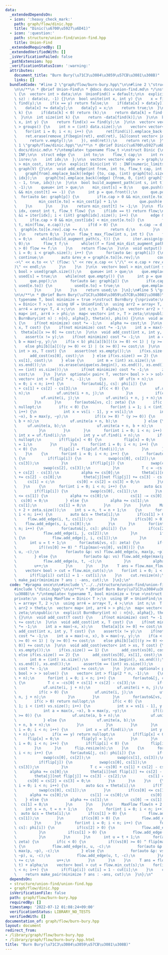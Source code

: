 ```yaml
---
data:
  _extendedDependsOn:
  - icon: ':heavy_check_mark:'
    path: graph/flow/dinic.hpp
    title: "Dinic(\u6700\u5927\u6D41)"
  - icon: ':question:'
    path: structure/union-find/union-find.hpp
    title: Union-Find
  _extendedRequiredBy: []
  _extendedVerifiedWith: []
  _isVerificationFailed: false
  _pathExtension: hpp
  _verificationStatusIcon: ':warning:'
  attributes:
    document_title: "Burn Bury(\u71C3\u3084\u3059\u57CB\u3081\u308B)"
    links: []
  bundledCode: "#line 2 \"graph/flow/burn-bury.hpp\"\n\n#line 2 \"structure/union-find/union-find.hpp\"\
    \n\n/**\n * @brief Union-Find\n * @docs docs/union-find.md\n */\nstruct UnionFind\
    \ {\n  vector< int > data;\n\n  UnionFind() = default;\n\n  explicit UnionFind(size_t\
    \ sz) : data(sz, -1) {}\n\n  bool unite(int x, int y) {\n    x = find(x), y =\
    \ find(y);\n    if(x == y) return false;\n    if(data[x] > data[y]) swap(x, y);\n\
    \    data[x] += data[y];\n    data[y] = x;\n    return true;\n  }\n\n  int find(int\
    \ k) {\n    if(data[k] < 0) return (k);\n    return data[k] = find(data[k]);\n\
    \  }\n\n  int size(int k) {\n    return -data[find(k)];\n  }\n\n  bool same(int\
    \ x, int y) {\n    return find(x) == find(y);\n  }\n\n  vector< vector< int >\
    \ > groups() {\n    int n = (int) data.size();\n    vector< vector< int > > ret(n);\n\
    \    for(int i = 0; i < n; i++) {\n      ret[find(i)].emplace_back(i);\n    }\n\
    \    ret.erase(remove_if(begin(ret), end(ret), [&](const vector< int > &v) {\n\
    \      return v.empty();\n    }), end(ret));\n    return ret;\n  }\n};\n#line\
    \ 1 \"graph/flow/dinic.hpp\"\n/**\n * @brief Dinic(\u6700\u5927\u6D41)\n * @docs\
    \ docs/dinic.md\n */\ntemplate< typename flow_t >\nstruct Dinic {\n  const flow_t\
    \ INF;\n\n  struct edge {\n    int to;\n    flow_t cap;\n    int rev;\n    bool\
    \ isrev;\n    int idx;\n  };\n\n  vector< vector< edge > > graph;\n  vector< int\
    \ > min_cost, iter;\n\n  explicit Dinic(int V) : INF(numeric_limits< flow_t >::max()),\
    \ graph(V) {}\n\n  void add_edge(int from, int to, flow_t cap, int idx = -1) {\n\
    \    graph[from].emplace_back((edge) {to, cap, (int) graph[to].size(), false,\
    \ idx});\n    graph[to].emplace_back((edge) {from, 0, (int) graph[from].size()\
    \ - 1, true, idx});\n  }\n\n  bool build_augment_path(int s, int t) {\n    min_cost.assign(graph.size(),\
    \ -1);\n    queue< int > que;\n    min_cost[s] = 0;\n    que.push(s);\n    while(!que.empty()\
    \ && min_cost[t] == -1) {\n      int p = que.front();\n      que.pop();\n    \
    \  for(auto &e: graph[p]) {\n        if(e.cap > 0 && min_cost[e.to] == -1) {\n\
    \          min_cost[e.to] = min_cost[p] + 1;\n          que.push(e.to);\n    \
    \    }\n      }\n    }\n    return min_cost[t] != -1;\n  }\n\n  flow_t find_min_dist_augment_path(int\
    \ idx, const int t, flow_t flow) {\n    if(idx == t) return flow;\n    for(int\
    \ &i = iter[idx]; i < (int) graph[idx].size(); i++) {\n      edge &e = graph[idx][i];\n\
    \      if(e.cap > 0 && min_cost[idx] < min_cost[e.to]) {\n        flow_t d = find_min_dist_augment_path(e.to,\
    \ t, min(flow, e.cap));\n        if(d > 0) {\n          e.cap -= d;\n        \
    \  graph[e.to][e.rev].cap += d;\n          return d;\n        }\n      }\n   \
    \ }\n    return 0;\n  }\n\n  flow_t max_flow(int s, int t) {\n    flow_t flow\
    \ = 0;\n    while(build_augment_path(s, t)) {\n      iter.assign(graph.size(),\
    \ 0);\n      flow_t f;\n      while((f = find_min_dist_augment_path(s, t, INF))\
    \ > 0) flow += f;\n    }\n    return flow;\n  }\n\n  void output() {\n    for(int\
    \ i = 0; i < graph.size(); i++) {\n      for(auto &e: graph[i]) {\n        if(e.isrev)\
    \ continue;\n        auto &rev_e = graph[e.to][e.rev];\n        cout << i << \"\
    ->\" << e.to << \" (flow: \" << rev_e.cap << \"/\" << e.cap + rev_e.cap << \"\
    )\" << endl;\n      }\n    }\n  }\n\n  vector< bool > min_cut(int s) {\n    vector<\
    \ bool > used(graph.size());\n    queue< int > que;\n    que.emplace(s);\n   \
    \ used[s] = true;\n    while(not que.empty()) {\n      int p = que.front();\n\
    \      que.pop();\n      for(auto &e: graph[p]) {\n        if(e.cap > 0 and not\
    \ used[e.to]) {\n          used[e.to] = true;\n          que.emplace(e.to);\n\
    \        }\n      }\n    }\n    return used;\n  }\n};\n#line 5 \"graph/flow/burn-bury.hpp\"\
    \n\n/**\n * @brief Burn Bury(\u71C3\u3084\u3059\u57CB\u3081\u308B)\n */\ntemplate<\
    \ typename T, bool minimize = true >\nstruct BurnBury {\nprivate:\n  using MaxFlow\
    \ = Dinic< T >;\n  using UF = UnionFind;\n  using arr2 = array< T, 2 >;\n  using\
    \ arr4 = array< T, 4 >;\n\n  int n;\n  T alpha;\n  vector< arr2 > theta;\n  vector<\
    \ map< int, arr4 > > phi;\n  map< vector< int >, T > zeta;\n\npublic:\n  explicit\
    \ BurnBury(int n) : n{n}, alpha{}, theta(n), phi(n) {}\n\n  void add_cost(T cost)\
    \ {\n    if(not minimize) cost *= -1;\n    alpha += cost;\n  }\n\n  void add_cost(int\
    \ x, T cost) {\n    if(not minimize) cost *= -1;\n    int a = max(~x, x);\n  \
    \  theta[a][x >= 0] += cost;\n  }\n\n  void add_cost(int x, int y, T cost) {\n\
    \    assert(x != y);\n    if(not minimize) cost *= -1;\n    int a = max(~x, x),\
    \ b = max(~y, y);\n    if(a < b) phi[a][b][((x >= 0) << 1) | (y >= 0)] += cost;\n\
    \    else phi[b][a][((y >= 0) << 1) | (x >= 0)] += cost;\n  }\n\n  void add_cost(vector<\
    \ int > xs, T cost) {\n    assert(not xs.empty());\n    if(xs.size() == 1) {\n\
    \      add_cost(xs[0], cost);\n    } else if(xs.size() == 2) {\n      add_cost(xs[0],\
    \ xs[1], cost);\n    } else {\n      int m = (int) xs.size();\n      sort(xs.begin(),\
    \ xs.end());\n      xs.erase(unique(xs.begin(), xs.end()), xs.end());\n      assert(m\
    \ == (int) xs.size());\n      if(not minimize) cost *= -1;\n      zeta[xs] +=\
    \ cost;\n    }\n  }\n\n  optional< pair< T, vector< bool > > > solve() {\n   \
    \ vector< int > flip(2 * n, -1);\n    {\n      UF uf(n + n);\n      for(int i\
    \ = 0; i < n; i++) {\n        for(auto&[j, cs]: phi[i]) {\n          T c = -cs[0]\
    \ + cs[1] + cs[2] - cs[3];\n          if(c < 0) {\n            uf.unite(i, j +\
    \ n);\n            uf.unite(i + n, j);\n          }\n          if(c > 0) {\n \
    \           uf.unite(i, j);\n            uf.unite(i + n, j + n);\n          }\n\
    \        }\n      }\n      for(auto&[vs, c]: zeta) {\n        if(c > 0) return\
    \ nullopt;\n        if(c < 0) {\n          for(int i = 1; i < (int) vs.size();\
    \ i++) {\n            int x = vs[i - 1], y = vs[i];\n            int a = max(x,\
    \ ~x), b = max(y, ~y);\n            if((x >= 0) ^ (y >= 0)) {\n              uf.unite(a,\
    \ b + n);\n              uf.unite(a + n, b);\n            } else {\n         \
    \     uf.unite(a, b);\n              uf.unite(a + n, b + n);\n            }\n\
    \          }\n        }\n      }\n      for(int i = 0; i < n; i++) {\n       \
    \ int x = uf.find(i);\n        int y = uf.find(i + n);\n        if(x == y) return\
    \ nullopt;\n        if(flip[x] < 0) {\n          flip[x] = 0;\n          flip[y]\
    \ = 1;\n        }\n      }\n      for(int i = 0; i < n; i++) {\n        if(flip[i]\
    \ < 0) {\n          flip[i] = flip[uf.find(i)];\n        }\n      }\n      flip.resize(n);\n\
    \    }\n    {\n      for(int i = 0; i < n; i++) {\n        for(auto&[j, cs]: phi[i])\
    \ {\n          if(flip[i]) {\n            swap(cs[0], cs[2]);\n            swap(cs[1],\
    \ cs[3]);\n          }\n          if(flip[j]) {\n            swap(cs[0], cs[1]);\n\
    \            swap(cs[2], cs[3]);\n          }\n          T c = -cs[0] + cs[1]\
    \ + cs[2] - cs[3];\n          alpha += cs[0];\n          theta[i][not flip[i]]\
    \ += cs[2] - cs[0];\n          theta[j][not flip[j]] += cs[3] - cs[2];\n     \
    \     cs[1] = c;\n          cs[0] = cs[2] = cs[3] = 0;\n        }\n      }\n \
    \   }\n    {\n      for(int i = 0; i < n; i++) {\n        auto &cs = theta[i];\n\
    \        if(flip[i]) {\n          swap(cs[0], cs[1]);\n        }\n        if(cs[0]\
    \ <= cs[1]) {\n          alpha += cs[0];\n          cs[1] -= cs[0];\n        \
    \  cs[0] = 0;\n        } else {\n          alpha += cs[1];\n          cs[0] -=\
    \ cs[1];\n          cs[1] = 0;\n        }\n      }\n    }\n\n    MaxFlow flow(n\
    \ + 2 + zeta.size());\n    int s = n, t = n + 1;\n    {\n      for(int i = 0;\
    \ i < n; i++) {\n        auto &cs = theta[i];\n        if(cs[1] > 0) {\n     \
    \     flow.add_edge(i, t, cs[1]);\n        }\n        if(cs[0] > 0) {\n      \
    \    flow.add_edge(s, i, cs[0]);\n        }\n      }\n      for(int i = 0; i <\
    \ n; i++) {\n        for(auto&[j, cs]: phi[i]) {\n          if(cs[2] > 0) {\n\
    \            flow.add_edge(i, j, cs[2]);\n          }\n          if(cs[1] > 0)\
    \ {\n            flow.add_edge(j, i, cs[1]);\n          }\n        }\n      }\n\
    \      int u = t + 1;\n      for(auto&[vs, c]: zeta) {\n        if(c < 0) {\n\
    \          if((vs[0] >= 0) ^ flip[max(~vs[0], vs[0])]) {\n            flow.add_edge(s,\
    \ u, -c);\n            for(auto &p: vs) flow.add_edge(u, max(p, ~p), -c);\n  \
    \        } else {\n            for(auto &p: vs) flow.add_edge(max(p, ~p), u, -c);\n\
    \            flow.add_edge(u, t, -c);\n          }\n          alpha += c;\n  \
    \        u++;\n        }\n      }\n    }\n    T ans = flow.max_flow(s, t) + alpha;\n\
    \    vector< bool > cut = flow.min_cut(s);\n    for(int i = 0; i < n; i++) {\n\
    \      if(flip[i]) cut[i] = 1 - cut[i];\n    }\n    cut.resize(n);\n    return\
    \ make_pair(minimize ? ans : -ans, cut);\n  }\n};\n"
  code: "#pragma once\n\n#include \"../../structure/union-find/union-find.hpp\"\n\
    #include \"dinic.hpp\"\n\n/**\n * @brief Burn Bury(\u71C3\u3084\u3059\u57CB\u3081\
    \u308B)\n */\ntemplate< typename T, bool minimize = true >\nstruct BurnBury {\n\
    private:\n  using MaxFlow = Dinic< T >;\n  using UF = UnionFind;\n  using arr2\
    \ = array< T, 2 >;\n  using arr4 = array< T, 4 >;\n\n  int n;\n  T alpha;\n  vector<\
    \ arr2 > theta;\n  vector< map< int, arr4 > > phi;\n  map< vector< int >, T >\
    \ zeta;\n\npublic:\n  explicit BurnBury(int n) : n{n}, alpha{}, theta(n), phi(n)\
    \ {}\n\n  void add_cost(T cost) {\n    if(not minimize) cost *= -1;\n    alpha\
    \ += cost;\n  }\n\n  void add_cost(int x, T cost) {\n    if(not minimize) cost\
    \ *= -1;\n    int a = max(~x, x);\n    theta[a][x >= 0] += cost;\n  }\n\n  void\
    \ add_cost(int x, int y, T cost) {\n    assert(x != y);\n    if(not minimize)\
    \ cost *= -1;\n    int a = max(~x, x), b = max(~y, y);\n    if(a < b) phi[a][b][((x\
    \ >= 0) << 1) | (y >= 0)] += cost;\n    else phi[b][a][((y >= 0) << 1) | (x >=\
    \ 0)] += cost;\n  }\n\n  void add_cost(vector< int > xs, T cost) {\n    assert(not\
    \ xs.empty());\n    if(xs.size() == 1) {\n      add_cost(xs[0], cost);\n    }\
    \ else if(xs.size() == 2) {\n      add_cost(xs[0], xs[1], cost);\n    } else {\n\
    \      int m = (int) xs.size();\n      sort(xs.begin(), xs.end());\n      xs.erase(unique(xs.begin(),\
    \ xs.end()), xs.end());\n      assert(m == (int) xs.size());\n      if(not minimize)\
    \ cost *= -1;\n      zeta[xs] += cost;\n    }\n  }\n\n  optional< pair< T, vector<\
    \ bool > > > solve() {\n    vector< int > flip(2 * n, -1);\n    {\n      UF uf(n\
    \ + n);\n      for(int i = 0; i < n; i++) {\n        for(auto&[j, cs]: phi[i])\
    \ {\n          T c = -cs[0] + cs[1] + cs[2] - cs[3];\n          if(c < 0) {\n\
    \            uf.unite(i, j + n);\n            uf.unite(i + n, j);\n          }\n\
    \          if(c > 0) {\n            uf.unite(i, j);\n            uf.unite(i +\
    \ n, j + n);\n          }\n        }\n      }\n      for(auto&[vs, c]: zeta) {\n\
    \        if(c > 0) return nullopt;\n        if(c < 0) {\n          for(int i =\
    \ 1; i < (int) vs.size(); i++) {\n            int x = vs[i - 1], y = vs[i];\n\
    \            int a = max(x, ~x), b = max(y, ~y);\n            if((x >= 0) ^ (y\
    \ >= 0)) {\n              uf.unite(a, b + n);\n              uf.unite(a + n, b);\n\
    \            } else {\n              uf.unite(a, b);\n              uf.unite(a\
    \ + n, b + n);\n            }\n          }\n        }\n      }\n      for(int\
    \ i = 0; i < n; i++) {\n        int x = uf.find(i);\n        int y = uf.find(i\
    \ + n);\n        if(x == y) return nullopt;\n        if(flip[x] < 0) {\n     \
    \     flip[x] = 0;\n          flip[y] = 1;\n        }\n      }\n      for(int\
    \ i = 0; i < n; i++) {\n        if(flip[i] < 0) {\n          flip[i] = flip[uf.find(i)];\n\
    \        }\n      }\n      flip.resize(n);\n    }\n    {\n      for(int i = 0;\
    \ i < n; i++) {\n        for(auto&[j, cs]: phi[i]) {\n          if(flip[i]) {\n\
    \            swap(cs[0], cs[2]);\n            swap(cs[1], cs[3]);\n          }\n\
    \          if(flip[j]) {\n            swap(cs[0], cs[1]);\n            swap(cs[2],\
    \ cs[3]);\n          }\n          T c = -cs[0] + cs[1] + cs[2] - cs[3];\n    \
    \      alpha += cs[0];\n          theta[i][not flip[i]] += cs[2] - cs[0];\n  \
    \        theta[j][not flip[j]] += cs[3] - cs[2];\n          cs[1] = c;\n     \
    \     cs[0] = cs[2] = cs[3] = 0;\n        }\n      }\n    }\n    {\n      for(int\
    \ i = 0; i < n; i++) {\n        auto &cs = theta[i];\n        if(flip[i]) {\n\
    \          swap(cs[0], cs[1]);\n        }\n        if(cs[0] <= cs[1]) {\n    \
    \      alpha += cs[0];\n          cs[1] -= cs[0];\n          cs[0] = 0;\n    \
    \    } else {\n          alpha += cs[1];\n          cs[0] -= cs[1];\n        \
    \  cs[1] = 0;\n        }\n      }\n    }\n\n    MaxFlow flow(n + 2 + zeta.size());\n\
    \    int s = n, t = n + 1;\n    {\n      for(int i = 0; i < n; i++) {\n      \
    \  auto &cs = theta[i];\n        if(cs[1] > 0) {\n          flow.add_edge(i, t,\
    \ cs[1]);\n        }\n        if(cs[0] > 0) {\n          flow.add_edge(s, i, cs[0]);\n\
    \        }\n      }\n      for(int i = 0; i < n; i++) {\n        for(auto&[j,\
    \ cs]: phi[i]) {\n          if(cs[2] > 0) {\n            flow.add_edge(i, j, cs[2]);\n\
    \          }\n          if(cs[1] > 0) {\n            flow.add_edge(j, i, cs[1]);\n\
    \          }\n        }\n      }\n      int u = t + 1;\n      for(auto&[vs, c]:\
    \ zeta) {\n        if(c < 0) {\n          if((vs[0] >= 0) ^ flip[max(~vs[0], vs[0])])\
    \ {\n            flow.add_edge(s, u, -c);\n            for(auto &p: vs) flow.add_edge(u,\
    \ max(p, ~p), -c);\n          } else {\n            for(auto &p: vs) flow.add_edge(max(p,\
    \ ~p), u, -c);\n            flow.add_edge(u, t, -c);\n          }\n          alpha\
    \ += c;\n          u++;\n        }\n      }\n    }\n    T ans = flow.max_flow(s,\
    \ t) + alpha;\n    vector< bool > cut = flow.min_cut(s);\n    for(int i = 0; i\
    \ < n; i++) {\n      if(flip[i]) cut[i] = 1 - cut[i];\n    }\n    cut.resize(n);\n\
    \    return make_pair(minimize ? ans : -ans, cut);\n  }\n};\n"
  dependsOn:
  - structure/union-find/union-find.hpp
  - graph/flow/dinic.hpp
  isVerificationFile: false
  path: graph/flow/burn-bury.hpp
  requiredBy: []
  timestamp: '2022-07-12 01:08:24+09:00'
  verificationStatus: LIBRARY_NO_TESTS
  verifiedWith: []
documentation_of: graph/flow/burn-bury.hpp
layout: document
redirect_from:
- /library/graph/flow/burn-bury.hpp
- /library/graph/flow/burn-bury.hpp.html
title: "Burn Bury(\u71C3\u3084\u3059\u57CB\u3081\u308B)"
---
```


